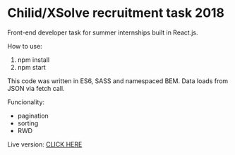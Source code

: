 # Chilid/XSolve recruitment task 2018

Front-end developer task for summer internships built in React.js.

How to use:
1) npm install
2) npm start

This code was written in ES6, SASS and namespaced BEM. Data loads from JSON via fetch call. 

Funcionality:
- pagination
- sorting
- RWD

Live version: [CLICK HERE](http://dev.fireart.pl/chilid_xsolve_recruitment_task_2018/)
